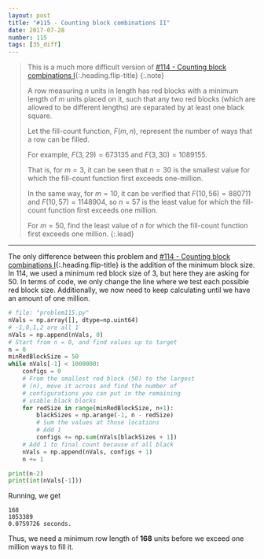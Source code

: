 ```yaml
---
layout: post
title: "#115 - Counting block combinations II"
date: 2017-07-28
number: 115
tags: [35_diff]
---
```

> This is a much more difficult version of [#114 - Counting block combinations I](/blog/project_euler/2017-07-27-114-Counting-block-combinations-I){:.heading.flip-title}
> {:.note}
> 
> A row measuring $n$ units in length has red blocks with a minimum length of $m$ units placed on it, such that any two red blocks (which are allowed to be different lengths) are separated by at least one black square.
>
> Let the fill-count function, $F(m,n)$, represent the number of ways that a row can be filled.
>
> For example, $F(3,29) = 673135$ and $F(3, 30) = 1089155$.
>
> That is, for $m=3$, it can be seen that $n=30$ is the smallest value for which the fill-count function first exceeds one-million.
>
> In the same way, for $m=10$, it can be verified that $F(10, 56) = 880711$ and $F(10, 57) = 1148904$, so $n=57$ is the least value for which the fill-count function first exceeds one million.
>
> For $m=50$, find the least value of $n$ for which the fill-count function first exceeds one million.
{:.lead}
* * *

The only difference between this problem and [#114 - Counting block combinations I](/blog/project_euler/2017-07-27-114-Counting-block-combinations-I){:.heading.flip-title} is the addition of the minimum block size. In 114, we used a minimum red block size of 3, but here they are asking for 50. In terms of code, we only change the line where we test each possible red block size. Additionally, we now need to keep calculating until we have an amount of one million.
```python
# file: "problem115.py"
nVals = np.array([], dtype=np.uint64)
# -1,0,1,2 are all 1
nVals = np.append(nVals, 0)
# Start from n = 0, and find values up to target
n = 0
minRedBlockSize = 50
while nVals[-1] < 1000000:
    configs = 0
    # From the smallest red block (50) to the largest
    # (n), move it across and find the number of
    # configurations you can put in the remaining
    # usable black blocks
    for redSize in range(minRedBlockSize, n+1):
        blackSizes = np.arange(-1, n - redSize)
        # Sum the values at those locations
        # Add 1
        configs += np.sum(nVals[blackSizes + 1])
    # Add 1 to final count because of all black
    nVals = np.append(nVals, configs + 1)
    n += 1

print(n-2)
print(int(nVals[-1]))
```
Running, we get
```
168
1053389
0.0759726 seconds.
```
Thus, we need a minimum row length of **168** units before we exceed one million ways to fill it. 